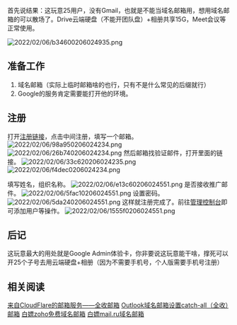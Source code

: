 首先说结果：这玩意25用户，没有Gmail，也就是不能当域名邮箱用，想用域名邮箱的可以散场了。Drive云端硬盘（不能开团队盘）+相册共享15G，Meet会议等正常使用。

![2022/02/06/b34600206024935.png](https://i1.xktu.xyz/2022/02/06/b34600206024935.png)

## 准备工作
1. 域名邮箱（实际上临时邮箱啥的也行，只有不是什么常见的后缀就行）
2. Google的服务肯定需要能打开他的环境。

## 注册
打开[注册链接](https://support.google.com/a/answer/7681288?hl=zh-Hans&ref_topic=4425947)，点击中间注册，填写一个邮箱。
![2022/02/06/98a950206024234.png](https://i1.xktu.xyz/2022/02/06/98a950206024234.png)
![2022/02/06/26b740206024234.png](https://i1.xktu.xyz/2022/02/06/26b740206024234.png)
然后邮箱找验证邮件，打开里面的链接。
![2022/02/06/33c620206024235.png](https://i1.xktu.xyz/2022/02/06/33c620206024235.png)
![2022/02/06/f4dec0206024234.png](https://i1.xktu.xyz/2022/02/06/f4dec0206024234.png)

填写姓名，组织名称。
![2022/02/06/e13c60206024551.png](https://i1.xktu.xyz/2022/02/06/e13c60206024551.png)
是否接收推广邮件。
![2022/02/06/5fac10206024551.png](https://i1.xktu.xyz/2022/02/06/5fac10206024551.png)
设置密码。
![2022/02/06/5da240206024551.png](https://i1.xktu.xyz/2022/02/06/5da240206024551.png)
这样就注册完成了。前往[管理控制台](https://admin.google.com/)即可添加用户等操作。
![2022/02/06/1555f0206024551.png](https://i1.xktu.xyz/2022/02/06/1555f0206024551.png)

## 后记
这玩意最大的用处就是Google Admin体验卡，你非要说这玩意能干啥，撑死可以开25个子号去用云端硬盘+相册（因为不需要手机号，个人版需要手机号注册）

## 相关阅读
[来自CloudFlare的邮箱服务——全收邮箱](https://ansetheisia.ink/cloudflare-mail/)
[Outlook域名邮箱设置catch-all（全收）邮箱](https://ansetheisia.ink/outlook-catch-all/)
[白嫖zoho免费域名邮箱](https://ansetheisia.ink/zoho-biz-mail/)
[白嫖mail.ru域名邮箱](https://ansetheisia.ink/mail-ru-biz/)
